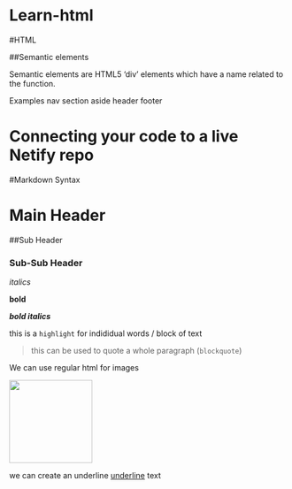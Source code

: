 # Learn-html

#HTML


##Semantic elements

Semantic elements are HTML5 ‘div’ elements which have a name related to the function. 

Examples 
 	nav
	section
	aside
	header
	footer

# Connecting your code to a live Netify repo

#Markdown Syntax

# Main Header
##Sub Header
### Sub-Sub Header

*italics*

**bold**

***bold italics***

this is a `highlight` for indididual words / block of text

> this can be used to quote a whole paragraph (`blockquote`)

We can use regular html for images 

<img src="https://www.theinquirer.net/w-images/227e5a46-4c9e-4fd5-be3e-0e5bda7cc21b/2/emojiupdate20179-580x358.png" width="150"/>

we can create an underline
<span style="text-decoration:underline;">underline</span> text